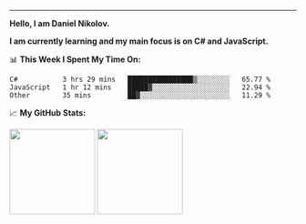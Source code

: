 ---
**Hello, I am Daniel Nikolov.**

**I am currently learning and my main focus is on C# and JavaScript.**

📊 **This Week I Spent My Time On:**
<!--START_SECTION:waka-->
```text
C#           3 hrs 29 mins   ████████████████▒░░░░░░░░   65.77 % 
JavaScript   1 hr 12 mins    █████▓░░░░░░░░░░░░░░░░░░░   22.94 % 
Other        35 mins         ██▓░░░░░░░░░░░░░░░░░░░░░░   11.29 % 
```
<!--END_SECTION:waka-->

📈 **My GitHub Stats:**

<p>
  <img height="150em" src="https://github-readme-stats.vercel.app/api?username=kace123&show_icons=true&hide_border=true&&count_private=true&include_all_commits=true" />
  <img height="150em" src="https://github-readme-stats.vercel.app/api/top-langs/?username=kace123&exclude_repo=KNN-Image-Classification&show_icons=true&hide_border=true&layout=compact&langs_count=8s"/>
</p>
